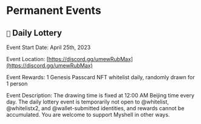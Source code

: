 # Permanent Events

## `🎉` Daily Lottery

Event Start Date: April 25th, 2023

Event Location: [https://discord.gg/umewRubMax](https://discord.gg/umewRubMax)

Event Rewards: 1 Genesis Passcard NFT whitelist daily, randomly drawn for 1 person

Event Description: The drawing time is fixed at 12:00 AM Beijing time every day. The daily lottery event is temporarily not open to @whitelist, @whitelistx2, and @wallet-submitted identities, and rewards cannot be accumulated. You are welcome to support Myshell in other ways.